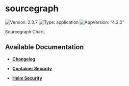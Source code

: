 # sourcegraph

![Version: 2.0.7](https://img.shields.io/badge/Version-2.0.7-informational?style=flat-square) ![Type: application](https://img.shields.io/badge/Type-application-informational?style=flat-square) ![AppVersion: "4.3.0"](https://img.shields.io/badge/AppVersion-"4.3.0"-informational?style=flat-square)

Sourcegraph Chart.

## Available Documentation

- [**Changelog**](CHANGELOG)

- [**Container Security**](container-security)

- [**Helm Security**](helm-security)

